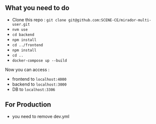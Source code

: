 ## What you need to do 

- Clone this repo : `git clone git@github.com:SCENE-CE/mirador-multi-user.git`
- `nvm use`
- `cd backend`
- `npm install`
- `cd ../frontend`
- `npm install`
- `cd ..`
- `docker-compose up --build`

Now you can access :
- frontend to `localhost:4000`
- backend to `localhost:3000`
- DB to `localhost:3306`

## For Production

- you need to remove dev.yml
